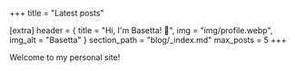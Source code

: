 +++
title = "Latest posts"

[extra]
header = { title = "Hi, I'm Basetta! 👋", img = "img/profile.webp", img_alt = "Basetta" }
section_path = "blog/_index.md"
max_posts = 5
+++

Welcome to my personal site!
